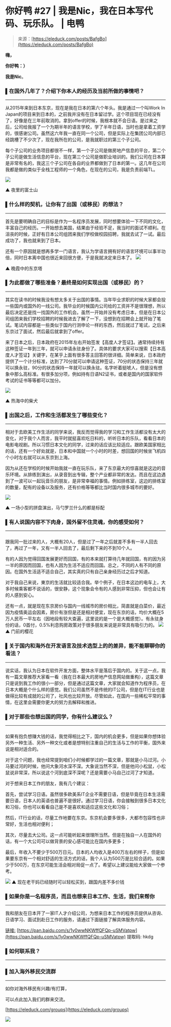 <!--yml
category: 访谈
date: 2022-06-28 10:39:27
-->

# 你好鸭 #27 | 我是Nic，我在日本写代码、玩乐队。 | 电鸭

> 来源：[https://eleduck.com/posts/BafgBo](https://eleduck.com/posts/BafgBo)

**嗨，**

**你好鸭：）**

**我是Nic**。

### ▌在国外几年了？介绍下你本人的经历及当前所做的事情吧？

* * *

从2015年来到日本东京，现在是我在日本的第六个年头。我是通过一个叫Work In Japan的项目来到日本的，之前我并没有在日本留过学。这个项目现在已经没有了，好像是在三年前取消的。拿到offer的时候，我根本就不会日语。是过来之后，公司给我报了一个为期半年的语言学校，学了半年日语，当时也是拿着工资学的，很感谢公司。虽然这六年我一直在同一个公司，但是实际上在集团公司内部已经跳槽了不少次了，现在我所在的公司，是我就职过的第三个子公司。

每个子公司的业务项目都很不一样，第一个子公司是做房地产信息的平台，第二个子公司是做生活信息的平台，现在第三个公司是做职业培训的。我们公司在日本算是非常有名的，我这三个子公司在各自的业界都做到了日本的第一。这几年在公司我都是做的类似于全栈工程师的一个角色，在现在的公司，我是负责前端TL。

[![](img/6a16234733d56f4904b5188aeef28117.png)](https://duckfiles.oss-cn-qingdao.aliyuncs.com/eleduck/image/1507bc97-73bd-431b-b416-bc6dad2da5fe.png)

▲ 夜里的富士山

### ▌什么样的契机，让你有了出国（或移民）的想法？

* * *

首先是要明确自己的目标是作为一名程序员发展，同时想要体验一下不同的文化，丰富自己的经历。一开始想去美国，结果由于经验不足，我当时的面试不顺利。在沮丧的时候，正好有日本公司组团来我们学校做校园招聘，我就去试了一试。最后成功了，我也就来到了日本。

还有一个原因就是想再多学一门语言，我认为学语言拥有好的语言环境可以事半功倍，同时日本离中国也很近来回很方便，于是我就决定来日本了。
[![](img/f5b09a16c8ed6fdfa98461250ce12d4c.png)](https://duckfiles.oss-cn-qingdao.aliyuncs.com/eleduck/image/0024379b-89d0-4212-8a1e-808cca4dc1d0.png)

▲ 晚霞中的东京塔

### ▌为此都做了哪些准备？最终是如何实现出国（或移民）的？

* * *

其实在读书的时候我没有想太多关于出国的事情。当年毕业求职的时候大家都会投一些国内或国外的一线公司。我毕业的时候国内公司给的工资并不是很理想，所以最后决定还是找一找国外的工作机会。虽然一开始并没有考虑日本，但是在日本公司组团来我们学校招聘的时候我进去了解了一下，没想到在招聘会上就开始了笔试。笔试内容都是一些类似于国内行测申论一样的东西，然后就过了笔试，之后来东京过了面试，然后最后就拿到了offer。

来了日本之后，日本政府在2015年左右开始签发【高度人才签证】。通常持续持有这种签证一年到三年，就可以申请永驻身份了。具体的要求大家可以搜索【日本高度人才签证】关键字，在某乎上面有很多答主回答的很详细。简单来说，日本政府提供了一个计分标准，达到了70分就可以申请这种签证，70分的状态保持三年就可以换永驻，90分的状态保持一年就可以换永驻。名字听着挺唬人，但是没有想象中那么高标准。有很多加分项，例如持有日语N2证书，或者是国内的国家软件考试的证书等等都可以加分。

[![](img/417852b4f2c280b5d5692d735e6f29ae.png)](https://duckfiles.oss-cn-qingdao.aliyuncs.com/eleduck/image/74c659a9-cacc-4974-81f6-a038c645a351.png)

▲ 热海中的柴犬

### ▌出国之后，工作和生活都发生了哪些变化？

* * *

相对于去欧美工作生活的同学来说，我反而觉得我的学习和工作生活都没有太大的变化，对于我个人而言，我平时就挺喜欢吃日料的，听听日本的乐队，看看日本的电影电视剧。所以习惯日本文化的同学，过来的话应该比较适应。跟欧美国家相比的话，还有一个好处就是，日本和中国就一个小时的时差，想回国的时候坐飞机四个小时左右就可以从东京到上海。

因为从还在学校的时候开始我就一直在玩乐队，来了东京最大的惊喜就是这边的音乐环境。从排练到演出，从录音到出专辑，整个产业都非常的发达。而且在这边遇到了一波可以一起玩音乐的朋友，是非常幸福的事情。例如排练室，这边的排练室的数量，配有的设备以及服务，还有价格等等都比当时国内很多城市的要好。

[![](img/fcd15f409989ca9450c43430913cd55c.png)](https://duckfiles.oss-cn-qingdao.aliyuncs.com/eleduck/image/7ef65108-e738-4183-81d6-cba29bb8734f.jpeg)

▲ 一场小型的拼盘演出，马勺罗兰什么的都是标配

### ▌有人说国内容不下肉身，国外留不住灵魂，你的感受如何？

* * *

### 

跟我同一批过来的人，大概有20人，但是过了一年之后就差不多有一半人回去了，再过了一年，又有一半人回去了，最后剩下来的不到10个人。

有的人因为觉得回国发展更好而回国，有的本来就打算待几年就回国，有的因为另一半的原因而回国，也有人因为生活不适应而回国。总之，不同的人有不同的原因。在国外生活适不适合自己，其实真的只有自己亲身经历过之后才知道。

对于我自己来说，東京的生活就比较适合我。举个例子，在日本这边的电车上，大多时候乘客都不说话的，很安静，这个现象会令有的人感到非常压抑，但也会让有的人感到安心。

还有一点，就是现在东京房价与国内一线城市的房价相比，简直就是白菜价，最近因为疫情奥运会因素，房价有涨但是还是相对便宜，现在东京的话，均价大概在5万人民币一平左右（因地段有较大查遍，这里说的是一个是大概感觉）。有永驻身份的话，0首付，0.5%利息购房政策对于很多朋友来说是非常具有吸引力的。
[![](img/620d8dcf16066fb98dad069cdeeb782a.png)](https://duckfiles.oss-cn-qingdao.aliyuncs.com/eleduck/image/a8788be5-8e2e-4af5-b518-79bee3947613.png)
▲ 门前的樱花

### ▌关于国内和海外在开发语言及技术选型上的的差异，能不能聊聊你的看法？

* * *

说实话，我认为日本在软件开发方面，整体水平是落后于国内的。关于这一点，我有一篇文章推荐大家看一看（我在日本最大的房地产信息网站做重构），这篇文章只是说到我工作的很小一部分，但是通过这篇文章，大家就会知道作为程序员，在日本大概是个什么样的感觉。我们公司虽然不是传统的IT公司，但是在IT行业也是做得比较有成就的公司了，社风也比较开放。尽管如此，在国内一些稀松平常的事情，在这里会需要你更大的努力去解释和推进。

### ▌对于那些也想出国的同学，你有什么建议么？

* * *

### 

如果有抱负想赚大钱的话，我觉得相比之下，国内的机会更多，但是如果你想体验另外一种生活、另外一种文化或者是想特别注重自己的生活与工作的平衡，国外来说是相对适合的。

对于这个问题，我也经常提到咱们小时候都学过的一篇文章，那就是小马过河。小马要过河的时候，他问大象河水深不深。大象说当然不深，但是他问小松鼠，小松鼠说非常深，所以说这个河到底深不深呢？还是需要小马自己过河了才知道。

对于想来日本工作的朋友，我有几个建议：

首先，尝试学习日语。虽然很多欧美系IT企业不需要日语，但是毕竟在日本生活需要日语，日本人的英语也普遍不是很好。通过学习日语，你会接触到很多日本文化和习俗，你也可以看看自己是不是喜欢和适应这些文化和习俗；

然后，IT行业的话，尽量工作地要在东京。东京机会要多很多，大都市包容性也非常好，生活也相对便利；

其次，尽量去大公司。这一点可能听起来很理所当然。但是在独自一人在国外的话，有一个大公司可以做背景的安心感可能比在国内多更多；

最后，年收入不要少于500万日元。日本的人均收入是400万左右的样子，但是如果要东京有一个相对舒适的生活方式的话，我个人认为500万是比较合适的。如果少于500万，在东京可能生活会相对局促一点了。希望以上建议能给大家做一个参考。

[![](img/1cf70bc33901134211105fd6bbfa1a16.png)](https://duckfiles.oss-cn-qingdao.aliyuncs.com/eleduck/image/b57d4fb8-abf2-43c0-8f96-51aeb21360af.png)
▲ 现在老干妈已经随时可以轻松买到，跟国内差不多价钱

### ▌如果你是一名程序员，而且也想来日本工作、生活，我们来帮你

* * *

我和朋友在日本开了一家IT人才介绍公司，为想来日本工作的程序员提供从咨询、日语学习、面试到赴日工作的服务，请通过下面链接了解具体服务内容。

[链接:](https://drive.google.com/file/d/1pRyiTNEtwYXYu0tZbqH3hZAdsCZreks5/view?usp=sharing) [https://pan.baidu.com/s/1y0wwNKWffQFQp-uSMVatpw](https://pan.baidu.com/s/1y0wwNKWffQFQp-uSMVatpw) 提取码: hkdg

### ▌如何联系我？

* * *

### ▌加入海外移民交流群

* * *

如你对海外移民有兴趣/有打算，

可以点此加入我们的群来交流。

[https://eleduck.com/groups](https://eleduck.com/groups)

[![](img/a42583b409e471cec6a85050a631ad5a.png)](https://duckfiles.oss-cn-qingdao.aliyuncs.com/eleduck/image/c7c95c47-1795-42fd-bfca-8e68cffc13a9.png)
